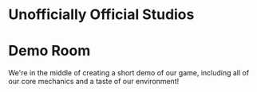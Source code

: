 # Unofficially Official Studios
# Demo Room

We're in the middle of creating a short demo of our game, including all of our core mechanics and a taste of our environment!

